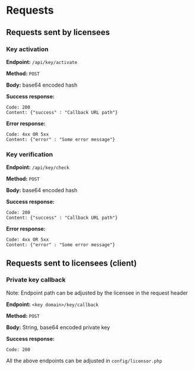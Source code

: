# Requests

## Requests sent by licensees

### Key activation

**Endpoint:** `/api/key/activate`

**Method:** `POST`

**Body:** base64 encoded hash

**Success response:**

    Code: 200
    Content: {"success" : "Callback URL path"}
    
**Error response:**

    Code: 4xx OR 5xx
    Content: {"error" : "Some error message"}
    
### Key verification

**Endpoint:** `/api/key/check`

**Method:** `POST`

**Body:** base64 encoded hash

**Success response:**

    Code: 200
    Content: {"success" : "Callback URL path"}
    
**Error response:**

    Code: 4xx OR 5xx
    Content: {"error" : "Some error message"}

## Requests sent to licensees (client)

### Private key callback
Note: Endpoint path can be adjusted by the licensee in the request header

**Endpoint:** `<key domain>/key/callback`

**Method:** `POST`

**Body:** String, base64 encoded private key

**Success response:**

    Code: 200
    
All the above endpoints can be adjusted in `config/licensor.php`

